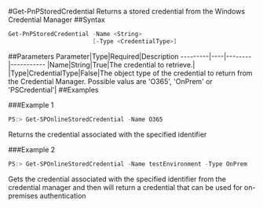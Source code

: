 #Get-PnPStoredCredential
Returns a stored credential from the Windows Credential Manager
##Syntax
```powershell
Get-PnPStoredCredential -Name <String>
                        [-Type <CredentialType>]
```


##Parameters
Parameter|Type|Required|Description
---------|----|--------|-----------
|Name|String|True|The credential to retrieve.|
|Type|CredentialType|False|The object type of the credential to return from the Credential Manager. Possible valus are 'O365', 'OnPrem' or 'PSCredential'|
##Examples

###Example 1
```powershell
PS:> Get-SPOnlineStoredCredential -Name O365
```
Returns the credential associated with the specified identifier

###Example 2
```powershell
PS:> Get-SPOnlineStoredCredential -Name testEnvironment -Type OnPrem
```
Gets the credential associated with the specified identifier from the credential manager and then will return a credential that can be used for on-premises authentication
